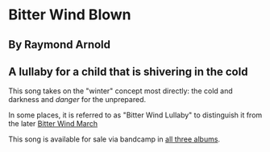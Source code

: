 #  Bitter Wind Blown

## By Raymond Arnold
## A lullaby for a child that is shivering in the cold

This song takes on the "winter" concept most directly: the cold and
darkness and *danger* for the unprepared.

In some places, it is referred to as "Bitter Wind Lullaby" to distinguish it
from the later [Bitter Wind March](../../Bitter_Wind_March/gen/)

This song is available for sale via bandcamp in [all three albums](https://humanistculture.bandcamp.com/).

